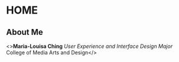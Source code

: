 # HOME
## About Me


<>**Maria-Louisa Ching**
*User Experience and Interface Design Major*
College of Media Arts and Design</>


